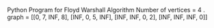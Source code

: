 Python Program for Floyd Warshall Algorithm 
Number of vertices = 4 .
graph = [[0, 7, INF, 8], [INF, 0, 5, INF], [INF, INF, 0, 2], [INF, INF, INF, 0]]

